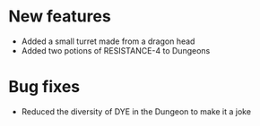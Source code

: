 # New features
* Added a small turret made from a dragon head
* Added two potions of RESISTANCE-4 to Dungeons
# Bug fixes
* Reduced the diversity of DYE in the Dungeon to make it a joke